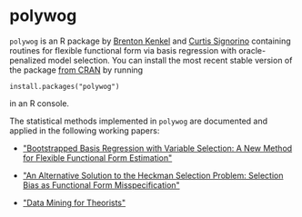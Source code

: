 polywog
=======

`polywog` is an R package by [Brenton Kenkel](http://www.bkenkel.com/) and
[Curtis Signorino](http://www.rochester.edu/college/psc/signorino/) containing
routines for flexible functional form via basis regression with
oracle-penalized model selection.  You can install the most recent stable
version of the package
[from CRAN](http://cran.r-project.org/web/packages/polywog/index.html) by
running

    install.packages("polywog")

in an R console.

The statistical methods implemented in `polywog` are documented and applied in
the following working papers:

* ["Bootstrapped Basis Regression with Variable Selection: A New Method for
Flexible Functional Form Estimation"](http://www.rochester.edu/College/gradstudents/bkenkel/data/basics.pdf)

* ["An Alternative Solution to the Heckman Selection Problem: Selection Bias as Functional Form Misspecification"](http://polmeth.wustl.edu/mediaDetail.php?docId=1359)

* ["Data Mining for Theorists"](http://polmeth.wustl.edu/mediaDetail.php?docId=1278)
